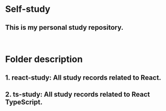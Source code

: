 # Self-study

## This is my personal study repository.

<br>

# Folder description

## 1. react-study: All study records related to React.

## 2. ts-study: All study records related to React TypeScript.
